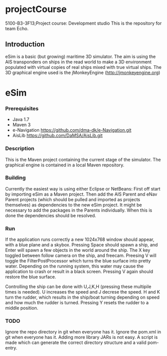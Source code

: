 projectCourse
=============

5100-B3-3F13;Project course: Development studio
This is the repository for team Echo.

## Introduction ##

eSim is a basic (but growing) maritime 3D simulator. The aim is using the AIS transponders on ships in the read world to make a 3D environment populated with virtual copies of real ships mixed with
true virtual ships. The 3D graphical engine used is the jMonkeyEngine (http://jmonkeyengine.org)

# eSim #

### Prerequisites ###

* Java 1.7
* Maven 3
* e-Navigation https://github.com/dma-dk/e-Navigation.git
* AisLib https://github.com/DaMSA/AisLib.git

### Description ###

This is the Maven project containing the current stage of the simulator. The graphical engine is contained in a local Maven repository.

### Building ###

Currently the easiest way is using either Eclipse or NetBeans:
First off start by importing eSim as a Maven project. Then add the AIS Parent and eNav Parent projects (which should be pulled and imported as projects themselves) as dependencies to the new eSim project. It might be necessary to add the packages in the Parents individually. When this is done the dependencies should be resolved.

### Run ###
If the application runs correctly a new 1024x768 window should appear, with a blue plane and a skybox.
Pressing Space should spawn a ship, and Enter will spawn a few objects in the world around the ship.
The X key toggled between follow camera on the ship, and freecam. Preesing V will toggle the FilterPostProcessor which turns the blue surface into pretty water.
Depending on the running system, this water may cause the application to crash or result in a black screen. Pressing V again should restore the blue surface. 

Controlling the ship can be done with U,J,K,H (pressing these multipile times is needed).
U increases the speed and J decrese the speed. H and K turn the rudder, which results in the ship/boat turning depending on speed and how much the rudder is turned.
Pressing Y resets the rudder to a middle position.

### TODO ###

Ignore the repo directory in git when everyone has it.
Ignore the pom.xml in git when everyone has it.
Adding more library JARs is not easy. A script is made which can generate the
correct directory structure and a valid pom-entry.

